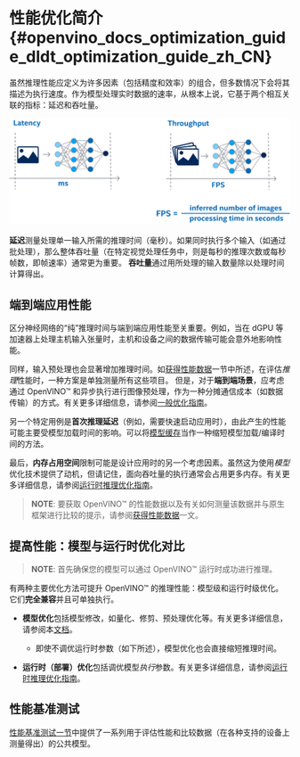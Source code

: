 # 性能优化简介 {#openvino_docs_optimization_guide_dldt_optimization_guide_zh_CN}

虽然推理性能应定义为许多因素（包括精度和效率）的组合，但多数情况下会将其描述为执行速度。作为模型处理实时数据的速率，从根本上说，它基于两个相互关联的指标：延迟和吞吐量。

![](../../img/LATENCY_VS_THROUGHPUT.svg)

**延迟**测量处理单一输入所需的推理时间（毫秒）。如果同时执行多个输入（如通过批处理），那么整体吞吐量（在特定视觉处理任务中，则是每秒的推理次数或每秒帧数，即帧速率）通常更为重要。
**吞吐量**通过用所处理的输入数量除以处理时间计算得出。

## 端到端应用性能
区分神经网络的“纯”推理时间与端到端应用性能至关重要。例如，当在 dGPU 等加速器上处理主机输入张量时，主机和设备之间的数据传输可能会意外地影响性能。

同样，输入预处理也会显著增加推理时间。如[获得性能数据](../MO_DG/prepare_model/Getting_performance_numbers_zh_CN.md)一节中所述，在评估*推理*性能时，一种方案是单独测量所有这些项目。
但是，对于**端到端场景**，应考虑通过 OpenVINO™ 和异步执行进行图像预处理，作为一种分摊通信成本（如数据传输）的方式。有关更多详细信息，请参阅[一般优化指南](../../optimization_guide/dldt_deployment_optimization_common.md)。

另一个特定用例是**首次推理延迟**（例如，需要快速启动应用时），由此产生的性能可能主要受模型加载时间的影响。可以将[模型缓存](../../OV_Runtime_UG/Model_caching_overview.md)当作一种缩短模型加载/编译时间的方法。

最后，**内存占用空间**限制可能是设计应用时的另一个考虑因素。虽然这为使用*模型*优化技术提供了动机，但请记住，面向吞吐量的执行通常会占用更多内存。有关更多详细信息，请参阅[运行时推理优化指南](./dldt_deployment_optimization_guide_zh_CN.md)。


> **NOTE**: 要获取 OpenVINO™ 的性能数据以及有关如何测量该数据并与原生框架进行比较的提示，请参阅[获得性能数据](../MO_DG/prepare_model/Getting_performance_numbers_zh_CN.md)一文。
 
## 提高性能：模型与运行时优化对比

> **NOTE**: 首先确保您的模型可以通过 OpenVINO™ 运行时成功进行推理。

有两种主要优化方法可提升 OpenVINO™ 的推理性能：模型级和运行时级优化。它们**完全兼容**并且可单独执行。

- **模型优化**包括模型修改，如量化、修剪、预处理优化等。有关更多详细信息，请参阅本[文档](./model_optimization_guide_zh_CN.md)。
   - 即使不调优运行时参数（如下所述），模型优化也会直接缩短推理时间。

- **运行时（部署）优化**包括调优模型*执行*参数。有关更多详细信息，请参阅[运行时推理优化指南](./dldt_deployment_optimization_guide_zh_CN.md)。

## 性能基准测试
[性能基准测试一节](../benchmarks/performance_benchmarks_zh_CN.md)中提供了一系列用于评估性能和比较数据（在各种支持的设备上测量得出）的公共模型。